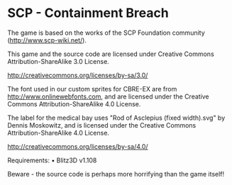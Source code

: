 # SCP - Containment Breach

The game is based on the works of the SCP Foundation community (http://www.scp-wiki.net/).


This game and the source code are licensed under Creative Commons Attribution-ShareAlike 3.0 License.

http://creativecommons.org/licenses/by-sa/3.0/


The font used in our custom sprites for CBRE-EX are from http://www.onlinewebfonts.com, and are licensed under the Creative Commons Attribution-ShareAlike 4.0 License.

The label for the medical bay uses "Rod of Asclepius (fixed width).svg" by Dennis Moskowitz, and is licensed under the Creative Commons Attribution-ShareAlike 4.0 License.

http://creativecommons.org/licenses/by-sa/4.0/


Requirements:
•	Blitz3D v1.108

Beware - the source code is perhaps more horrifying than the game itself!